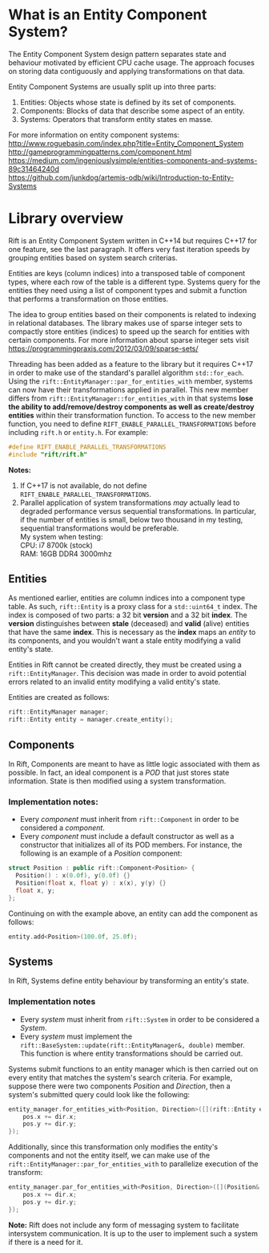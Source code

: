 # What is an Entity Component System?
The Entity Component System design pattern separates state and behaviour motivated by efficient CPU cache usage. The approach focuses on storing data contiguously and applying transformations on that data.

Entity Component Systems are usually split up into three parts:
1. Entities:   Objects whose state is defined by its set of components.
1. Components: Blocks of data that describe some aspect of an entity.
1. Systems:    Operators that transform entity states en masse.

For more information on entity component systems:   
http://www.roguebasin.com/index.php?title=Entity_Component_System  
http://gameprogrammingpatterns.com/component.html   
https://medium.com/ingeniouslysimple/entities-components-and-systems-89c31464240d  
https://github.com/junkdog/artemis-odb/wiki/Introduction-to-Entity-Systems   

# Library overview
Rift is an Entity Component System written in C++14 but requires C++17 for one feature, see the last paragraph. It offers very fast iteration speeds by grouping entities based on system search criterias. 

Entities are keys (column indices) into a transposed table of component types, where each row of the table is a different type. Systems query for the entities they need using a list of component types and submit a function that performs a transformation on those entities. 

The idea to group entities based on their components is related to indexing in relational databases. The library makes use of sparse integer sets to compactly store entities (indices) to speed up the search for entities with certain components. For more information about sparse integer sets visit https://programmingpraxis.com/2012/03/09/sparse-sets/

Threading has been added as a feature to the library but it requires C++17 in order to make use of the standard's parallel algorithm `std::for_each`. Using the `rift::EntityManager::par_for_entities_with` member, systems can now have their transformations applied in parallel. This new member differs from `rift::EntityManager::for_entities_with` in that systems **lose the ability to add/remove/destroy components as well as create/destroy entities** within their transformation function. To access to the new member function, 
you need to define `RIFT_ENABLE_PARALLEL_TRANSFORMATIONS` before including `rift.h` or `entity.h`.
For example:
```cpp
#define RIFT_ENABLE_PARALLEL_TRANSFORMATIONS
#include "rift/rift.h"
```

**Notes:** 
1. If C++17 is not available, do not define `RIFT_ENABLE_PARALLEL_TRANSFORMATIONS`.
1. Parallel application of system transformations *may* actually lead to degraded performance versus sequential transformations. In particular, if the number of entities is small, below two thousand in my testing, sequential transformations would be preferable.   
My system when testing:   
CPU: i7 8700k (stock)   
RAM: 16GB DDR4 3000mhz   

## Entities
As mentioned earlier, entities are column indices into a component type table. As such, `rift::Entity` is a proxy class for a `std::uint64_t` index. The index is composed of two parts: a 32 bit **version** and a 32 bit **index**. The **version** distinguishes between **stale** (deceased) and **valid** (alive) entities that have the same **index**. This is necessary as the **index** maps an *entity* to its components, and you wouldn't want a stale entity modifying a valid entity's state.

Entities in Rift cannot be created directly, they must be created using a `rift::EntityManager`. This decision was made in order to avoid potential errors related to an invalid entity modifying a valid entity's state.

Entities are created as follows:
```cpp
rift::EntityManager manager;
rift::Entity entity = manager.create_entity();
```

## Components 
In Rift, Components are meant to have as little logic associated with them as possible. In fact, an ideal component is a *POD* that just stores state information. State is then modified using a system transformation.
### Implementation notes:
- Every *component* must inherit from `rift::Component` in order to be considered a *component*.
- Every *component* must include a default constructor as well as a constructor that initializes all of its POD members. 
For instance, the following is an example of a *Position* component:
```cpp
struct Position : public rift::Component<Position> {
  Position() : x(0.0f), y(0.0f) {}
  Position(float x, float y) : x(x), y(y) {}
  float x, y;
};
```
Continuing on with the example above, an entity can add the component as follows:
```cpp
entity.add<Position>(100.0f, 25.0f);
```

## Systems
In Rift, Systems define entity behaviour by transforming an entity's state.
### Implementation notes
- Every *system* must inherit from `rift::System` in order to be considered a *System*. 
- Every *system* must implement the `rift::BaseSystem::update(rift::EntityManager&, double)` member. This function is where entity transformations should be carried out. 

Systems submit functions to an entity manager which is then carried out on every entity that matches the system's search criteria. 
For example, suppose there were two components *Position* and *Direction*, then a system's submitted query could look like the following:
```cpp
entity_manager.for_entities_with<Position, Direction>([](rift::Entity entity, Position& pos, Direction& dir){
    pos.x += dir.x;
    pos.y += dir.y;
});
```

Additionally, since this transformation only modifies the entity's components and not the entity itself, we can make use of the `rift::EntityManager::par_for_entities_with` to parallelize execution of the transform:
```cpp
entity_manager.par_for_entities_with<Position, Direction>([](Position& pos, Direction& dir) {
    pos.x += dir.x;
    pos.y += dir.y;
});
```

**Note:** Rift does not include any form of messaging system to facilitate intersystem communication. It is up to the user to implement such a system if there is a need for it. 
